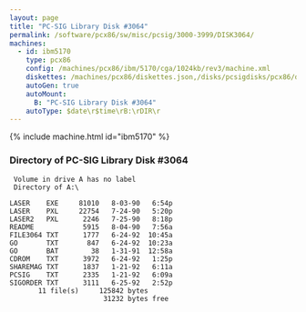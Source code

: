 ```yaml
---
layout: page
title: "PC-SIG Library Disk #3064"
permalink: /software/pcx86/sw/misc/pcsig/3000-3999/DISK3064/
machines:
  - id: ibm5170
    type: pcx86
    config: /machines/pcx86/ibm/5170/cga/1024kb/rev3/machine.xml
    diskettes: /machines/pcx86/diskettes.json,/disks/pcsigdisks/pcx86/diskettes.json
    autoGen: true
    autoMount:
      B: "PC-SIG Library Disk #3064"
    autoType: $date\r$time\rB:\rDIR\r
---
```


{% include machine.html id="ibm5170" %}

### Directory of PC-SIG Library Disk #3064

     Volume in drive A has no label
     Directory of A:\

    LASER    EXE     81010   8-03-90   6:54p
    LASER    PXL     22754   7-24-90   5:20p
    LASER2   PXL      2246   7-25-90   8:18p
    README            5915   8-04-90   7:56a
    FILE3064 TXT      1777   6-24-92  10:45a
    GO       TXT       847   6-24-92  10:23a
    GO       BAT        38   1-31-91  12:58a
    CDROM    TXT      3972   6-24-92   1:25p
    SHAREMAG TXT      1837   1-21-92   6:11a
    PCSIG    TXT      2335   1-21-92   6:09a
    SIGORDER TXT      3111   6-25-92   2:52p
           11 file(s)     125842 bytes
                           31232 bytes free
